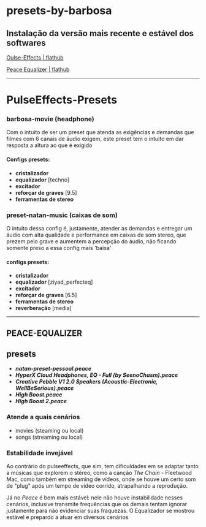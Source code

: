 # presets-by-barbosa

## Instalação da versão mais recente e estável dos softwares

[Oulse-Effects | flathub](https://flathub.org/apps/com.github.wwmm.pulseeffects)

[Peace Equalizer | flathub](https://sourceforge.net/projects/peace-equalizer-apo-extension/)

---

# PulseEffects-Presets

### barbosa-movie (headphone)
Com o intuito de ser um preset que atenda as exigências e demandas
que filmes com 6 canais de áudio exigem, este preset tem o intuito em dar resposta a altura ao que é exigido

#### Configs presets:
- **cristalizador**
- **equalizador** [techno]
- **excitador**
- **reforçar de graves** [9.5]
- **ferramentas de stereo**


### preset-natan-music (caixas de som)
O intuito dessa config é, justamente, atender as demandas e entregar um áudio com alta qualidade e performance em caixas de som stereo, que prezem pelo grave e aumentem a percepção do áudio, não ficando somente preso a essa config mais 'baixa'

#### configs presets:

- **cristalizador**
- **equalizador** [ziyad_perfecteq]
- **excitador**
- **reforçar de graves** [6.5]
- **ferramentas de stereo**
- **reverberação** [media]

---

## PEACE-EQUALIZER

## presets
- _**natan-preset-pessoal.peace**_
- **_HyperX Cloud Headphones, EQ - Full (by SeenoChasm).peace_**
- **_Creative Pebble V1 2.0 Speakers (Acoustic-Electronic, WellBeSerious).peace_**
- **_High Boost.peace_**
- **_High Boost 2.peace_**

### Atende a quais cenários

- movies (steaming ou local)
- songs (streaming ou local)

### Estabilidade invejável
Ao contrário do pulseeffects, que sim, tem dificuldades em se adaptar tanto a músicas que explorem o stéreo, como a canção *The Chain* - Fleetwood Mac, como também em streaming de vídeos, onde se houve um certo som de "plug" após um tempo de vídeo corrido, atrapalhando a reprodução.

Já no *Peace* é bem mais estável: nele não houve instabilidade nesses cenários, inclusive transmite frequências que os demais tentam ignorar justamente para não evidenciar suas fraquezas. O Equalizador se mostrou estável e prepardo a atuar em diversos cenários  

